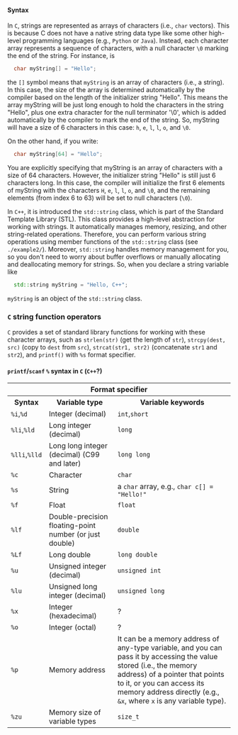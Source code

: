 #### Syntax

In `C`, strings are represented as arrays of characters (i.e., `char` vectors). This is because C does not have a native string data type like some other high-level programming languages (e.g., `Python` or `Java`). Instead, each character array represents a sequence of characters, with a null character `\0` marking the end of the string. For instance, is
```c
  char myString[] = "Hello";
```
the `[]` symbol means that `myString` is an array of characters (i.e., a string). In this case, the size of the array is determined automatically by the compiler based on the length of the initializer string "Hello". This means the array myString will be just long enough to hold the characters in the string "Hello", plus one extra character for the null terminator '\0', which is added automatically by the compiler to mark the end of the string. So, myString will have a size of 6 characters in this case: `h`, `e`, `l`, `l`, `o`, and `\0`.

On the other hand, if you write:
```c
  char myString[64] = "Hello";
```
You are explicitly specifying that myString is an array of characters with a size of 64 characters. However, the initializer string "Hello" is still just 6 characters long. In this case, the compiler will initialize the first 6 elements of myString with the characters `H`, `e`, `l`, `l`, `o`, and `\0`, and the remaining elements (from index 6 to 63) will be set to null characters (`\0`).

In `C++`, it is introduced the `std::string` class, which is part of the Standard Template Library (STL). This class provides a high-level abstraction for working with strings. It automatically manages memory, resizing, and other string-related operations. Therefore, you can perform various string operations using member functions of the `std::string` class (see `./example2/`). Moreover, `std::string` handles memory management for you, so you don't need to worry about buffer overflows or manually allocating and deallocating memory for strings. So, when you declare a string variable like
```cpp
  std::string myString = "Hello, C++";
```
`myString` is an object of the `std::string` class.

### `C` string function operators

`C` provides a set of standard library functions for working with these character arrays, such as `strlen(str)` (get the length of `str`), `strcpy(dest, src)` (copy to `dest` from `src`), `strcat(str1, str2)` (concatenate `str1` and `str2`), and `printf()` with `%s` format specifier.

#### `printf`/`scanf` `%` syntax in `C` (`C++`?)

<table>
<tr>
  <th colspan="3">Format specifier</th>
</tr>
<tr>
  <th>Syntax</th>
  <th>Variable type</th>
  <th>Variable keywords</th>
</tr>
<tr>
  <td><code>%i</code>,<code>%d</code></td>
  <td>Integer (decimal)</td>
  <td><code>int</code>,<code>short</code></td>
</tr>
<tr>
  <td><code>%li</code>,<code>%ld</code></td>
  <td>Long integer (decimal)</td>
  <td><code>long</code></td>
</tr>
<tr>
  <td><code>%lli</code>,<code>%lld</code></td>
  <td>Long long integer (decimal) (C99 and later)</td>
  <td><code>long long</code></td>
</tr>
<tr>
  <td><code>%c</code></td>
  <td>Character</td>
  <td><code>char</code></td>
</tr>
<tr>
  <td><code>%s</code></td>
  <td>String</td>
  <td>a <code>char</code> array, e.g., <code>char c[] = "Hello!"</code></td>
</tr>
<tr>
  <td><code>%f</code></td>
  <td>Float</td>
  <td><code>float</code></td>
</tr>
<tr>
  <td><code>%lf</code></td>
  <td>Double-precision floating-point number (or just double)</td>
  <td><code>double</code></td>
</tr>
<tr>
  <td><code>%Lf</code></td>
  <td>Long double</td>
  <td><code>long double</code></td>
</tr>
<tr>
  <td><code>%u</code></td>
  <td>Unsigned integer (decimal)</td>
  <td><code>unsigned int</code></td>
</tr>
<tr>
  <td><code>%lu</code></td>
  <td>Unsigned long integer (decimal)</td>
  <td><code>unsigned long</code></td>
</tr>
<tr>
  <td><code>%x</code></td>
  <td>Integer (hexadecimal)</td>
  <td>?</td>
</tr>
<tr>
  <td><code>%o</code></td>
  <td>Integer (octal)</td>
  <td>?</td>
</tr>
<tr>
  <td><code>%p</code></td>
  <td>Memory address</td>
  <td>It can be a memory address of any-type variable, and you can pass it by accessing the value stored (i.e., the memory address) of a pointer that points to it, or you can access its memory address directly (e.g., <code>&x</code>, where <code>x</code> is any variable type).</td>
</tr>
<tr>
  <td><code>%zu</code></td>
  <td>Memory size of variable types</td>
  <td><code>size_t</code></td>
</tr>
</table>

